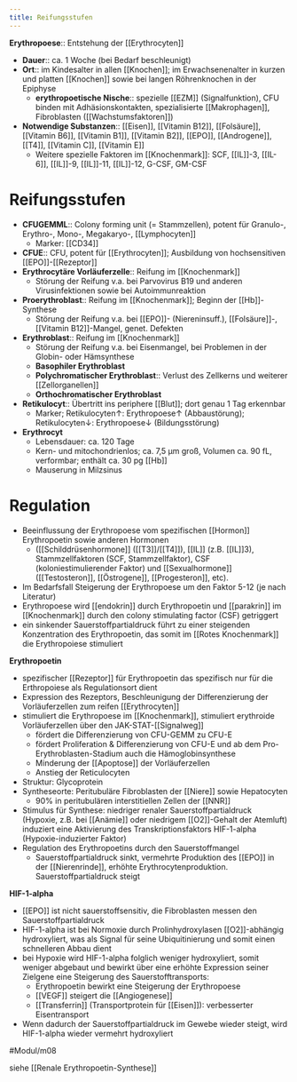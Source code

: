 ```yaml
---
title: Reifungsstufen
---
```



**Erythropoese**:: Entstehung der [[Erythrocyten]]

- **Dauer**:: ca. 1 Woche (bei Bedarf beschleunigt)
- **Ort**:: im Kindesalter in allen [[Knochen]]; im Erwachsenenalter in kurzen und platten [[Knochen]] sowie bei langen Röhrenknochen in der Epiphyse
    - **erythropoetische Nische**:: spezielle [[EZM]] (Signalfunktion), CFU binden mit Adhäsionskontakten, spezialisierte [[Makrophagen]], Fibroblasten ([[Wachstumsfaktoren]])
- **Notwendige Substanzen**:: [[Eisen]], [[Vitamin B12]], [[Folsäure]], [[Vitamin B6]], [[Vitamin B1]], [[Vitamin B2]], [[EPO]], [[Androgene]], [[T4]], [[Vitamin C]], [[Vitamin E]]
    - Weitere spezielle Faktoren im [[Knochenmark]]: SCF, [[IL]]-3, [[IL-6]], [[IL]]-9, [[IL]]-11, [[IL]]-12, G-CSF, GM-CSF

# Reifungsstufen

- **CFUGEMML**:: Colony forming unit (= Stammzellen), potent für Granulo-, Erythro-, Mono-, Megakaryo-, [[Lymphocyten]]
    - Marker: [[CD34]]
- **CFUE**:: CFU, potent für [[Erythrocyten]]; Ausbildung von hochsensitiven [[EPO]]-[[Rezeptor]]
- **Erythrocytäre Vorläuferzelle**:: Reifung im [[Knochenmark]]
    - Störung der Reifung v.a. bei Parvovirus B19 und anderen Virusinfektionen sowie bei Autoimmunreaktion
- **Proerythroblast**:: Reifung im [[Knochenmark]]; Beginn der [[Hb]]-Synthese
    - Störung der Reifung v.a. bei [[EPO]]- (Niereninsuff.), [[Folsäure]]-, [[Vitamin B12]]-Mangel, genet. Defekten
- **Erythroblast**:: Reifung im [[Knochenmark]]
    - Störung der Reifung v.a. bei Eisenmangel, bei Problemen in der Globin- oder Hämsynthese
    - **Basophiler Erythroblast**
    - **Polychromatischer Erythroblast**:: Verlust des Zellkerns und weiterer [[Zellorganellen]]
    - **Orthochromatischer Erythroblast**
- **Retikulocyt**:: Übertritt ins periphere [[Blut]]; dort genau 1 Tag erkennbar
    - Marker; Retikulocyten↑: Erythropoese↑ (Abbaustörung); Retikulocyten↓: Erythropoese↓ (Bildungsstörung)
- **Erythrocyt**
    - Lebensdauer: ca. 120 Tage
    - Kern- und mitochondrienlos; ca. 7,5 μm groß, Volumen ca. 90 fL, verformbar; enthält ca. 30 pg [[Hb]]
    - Mauserung in Milzsinus

# Regulation

- Beeinflussung der Erythropoese vom spezifischen [[Hormon]] Erythropoetin sowie anderen Hormonen
    - ([[Schilddrüsenhormone]] ([[T3]]/[[T4]]), [[IL]] (z.B. [[IL]]3), Stammzellfaktoren (SCF, Stammzellfaktor), CSF (koloniestimulierender Faktor) und [[Sexualhormone]]([[Testosteron]], [[Östrogene]], [[Progesteron]], etc).
- Im Bedarfsfall Steigerung der Erythropoese um den Faktor 5-12 (je nach Literatur)
- Erythropoese wird [[endokrin]] durch Erythropoetin und [[parakrin]] im [[Knochenmark]] durch den colony stimulating factor (CSF) getriggert
- ein sinkender Sauerstoffpartialdruck führt zu einer steigenden Konzentration des Erythropoetin, das somit im [[Rotes Knochenmark]] die Erythropoiese stimuliert

**Erythropoetin**

- spezifischer [[Rezeptor]] für Erythropoetin das spezifisch nur für die Erthropoiese als Regulationsort dient
- Expression des Rezeptors, Beschleunigung der Differenzierung der Vorläuferzellen zum reifen [[Erythrocyten]]
- stimuliert die Erythropoese im [[Knochenmark]], stimuliert erythroide Vorläuferzellen über den JAK-STAT-[[Signalweg]]
    - fördert die Differenzierung von CFU-GEMM zu CFU-E
    - fördert Proliferation & Differenzierung von CFU-E und ab dem Pro-Erythroblasten-Stadium auch die Hämoglobinsynthese
    - Minderung der [[Apoptose]] der Vorläuferzellen
    - Anstieg der Reticulocyten
- Struktur: Glycoprotein
- Syntheseorte: Peritubuläre Fibroblasten der [[Niere]] sowie Hepatocyten
    - 90% in peritubulären interstitiellen Zellen der [[NNR]]
- Stimulus für Synthese: niedriger renaler Sauerstoffpartialdruck (Hypoxie, z.B. bei [[Anämie]] oder niedrigem [[O2]]-Gehalt der Atemluft) induziert eine Aktivierung des Transkriptionsfaktors HIF-1-alpha (Hypoxie-induzierter Faktor)
- Regulation des Erythropoetins durch den Sauerstoffmangel
    - Sauerstoffpartialdruck sinkt, vermehrte Produktion des [[EPO]] in der [[Nierenrinde]], erhöhte Erythrocytenproduktion. Sauerstoffpartialdruck steigt

**HIF-1-alpha**

- [[EPO]] ist nicht sauerstoffsensitiv, die Fibroblasten messen den Sauerstoffpartialdruck
- HIF-1-alpha ist bei Normoxie durch Prolinhydroxylasen [[O2]]-abhängig hydroxyliert, was als Signal für seine Ubiquitinierung und somit einen schnelleren Abbau dient
- bei Hypoxie wird HIF-1-alpha folglich weniger hydroxyliert, somit weniger abgebaut und bewirkt über eine erhöhte Expression seiner Zielgene eine Steigerung des Sauerstofftransports:
    - Erythropoetin bewirkt eine Steigerung der Erythropoese
    - [[VEGF]] steigert die [[Angiogenese]]
    - [[Transferrin]] (Transportprotein für [[Eisen]]): verbesserter Eisentransport
- Wenn dadurch der Sauerstoffpartialdruck im Gewebe wieder steigt, wird HIF-1-alpha wieder vermehrt hydroxyliert

#Modul/m08

siehe [[Renale Erythropoetin-Synthese]]